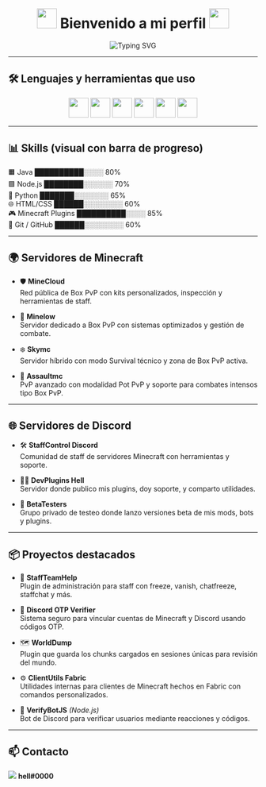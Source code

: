 <h1 align="center">
  <img src="https://cdn.jsdelivr.net/gh/devicons/devicon/icons/java/java-original.svg" width="40" />
  Bienvenido a mi perfil
  <img src="https://cdn.jsdelivr.net/gh/devicons/devicon/icons/python/python-original.svg" width="40" />
</h1>

<p align="center">
  <img src="https://readme-typing-svg.demolab.com?font=Fira+Code&pause=1000&center=true&vCenter=true&width=450&lines=Desarrollador+de+Minecraft+Plugins;Java+%2F+Python+%2F+Node.js+%2F+HTML;Staff+Tools+%2F+Fabric+%2F+Spigot+%2F+Discord+Bots" alt="Typing SVG" />
</p>

---

## 🛠️ Lenguajes y herramientas que uso

<p align="center">
  <img src="https://cdn.jsdelivr.net/gh/devicons/devicon/icons/java/java-original.svg" width="40" />
  <img src="https://cdn.jsdelivr.net/gh/devicons/devicon/icons/python/python-original.svg" width="40" />
  <img src="https://cdn.jsdelivr.net/gh/devicons/devicon/icons/nodejs/nodejs-original.svg" width="40" />
  <img src="https://cdn.jsdelivr.net/gh/devicons/devicon/icons/html5/html5-original.svg" width="40" />
  <img src="https://cdn.jsdelivr.net/gh/devicons/devicon/icons/javascript/javascript-original.svg" width="40" />
  <img src="https://cdn.jsdelivr.net/gh/devicons/devicon/icons/git/git-original.svg" width="40" />
</p>

---

## 📊 Skills (visual con barra de progreso)

🟧 Java              ██████████░░░░  80%  
🟩 Node.js           ████████░░░░░░  70%  
🐍 Python            ███████░░░░░░░  65%  
🌐 HTML/CSS          ██████░░░░░░░░  60%  
🎮 Minecraft Plugins ██████████░░░░  85%  
🔧 Git / GitHub      ██████░░░░░░░░  60%

---

## 🌍 Servidores de Minecraft

- 🛡️ **MineCloud**  
  Red pública de Box PvP con kits personalizados, inspección y herramientas de staff.

- 🌲 **Minelow**  
  Servidor dedicado a Box PvP con sistemas optimizados y gestión de combate.

- ❄️ **Skymc**  
  Servidor híbrido con modo Survival técnico y zona de Box PvP activa.

- 🧪 **Assaultmc**  
  PvP avanzado con modalidad Pot PvP y soporte para combates intensos tipo Box PvP.

---

## 🌐 Servidores de Discord

- 🛠️ **StaffControl Discord**  
  Comunidad de staff de servidores Minecraft con herramientas y soporte.

- 👨‍💻 **DevPlugins Hell**  
  Servidor donde publico mis plugins, doy soporte, y comparto utilidades.

- 🧪 **BetaTesters**  
  Grupo privado de testeo donde lanzo versiones beta de mis mods, bots y plugins.

---

## 📦 Proyectos destacados

- 🧊 **StaffTeamHelp**  
  Plugin de administración para staff con freeze, vanish, chatfreeze, staffchat y más.

- 🔐 **Discord OTP Verifier**  
  Sistema seguro para vincular cuentas de Minecraft y Discord usando códigos OTP.

- 🗺️ **WorldDump**  
  Plugin que guarda los chunks cargados en sesiones únicas para revisión del mundo.

- ⚙️ **ClientUtils Fabric**  
  Utilidades internas para clientes de Minecraft hechos en Fabric con comandos personalizados.

- 🤖 **VerifyBotJS** *(Node.js)*  
  Bot de Discord para verificar usuarios mediante reacciones y códigos.

---

## 📫 Contacto

<p align="left">
  <img src="https://img.shields.io/badge/Discord-5865F2?style=for-the-badge&logo=discord&logoColor=white" />
  <strong>hell#0000</strong>
</p>

